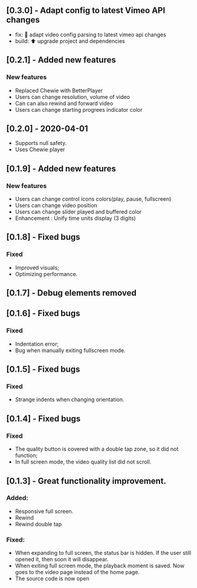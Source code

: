 
## [0.3.0] - Adapt config to latest Vimeo API changes

* fix: 🔧 adapt video config parsing to latest vimeo api changes
* build: ⬆️ upgrade project and dependencies


## [0.2.1] - Added new features

### New features
* Replaced Chewie with BetterPlayer
* Users can change resolution, volume of video
* Can can also rewind and forward video
* Users can change starting progrees indicator color


## [0.2.0] - 2020-04-01 #
* Supports null safety.
* Uses Chewie player


## [0.1.9] - Added new features

### New features
* Users can change control icons colors(play, pause, fullscreen)
* Users can change video position
* Users can change slider played and buffered color
* Enhancement : Unify time units display (3 digits)

## [0.1.8] - Fixed bugs

### Fixed
* Improved visuals;
* Optimizing performance.


## [0.1.7] - Debug elements removed


## [0.1.6] - Fixed bugs

### Fixed
* Indentation error;
* Bug when manually exiting fullscreen mode.


## [0.1.5] - Fixed bugs

### Fixed
* Strange indents when changing orientation.


## [0.1.4] - Fixed bugs

### Fixed
* The quality button is covered with a double tap zone, so it did not function;
* In full screen mode, the video quality list did not scroll.


## [0.1.3] - Great functionality improvement.

### Added:
* Responsive full screen.
* Rewind
* Rewind double tap

### Fixed:
* When expanding to full screen, the status bar is hidden. If the user still opened it, then soon it will disappear.
* When exiting full screen mode, the playback moment is saved. Now goes to the video page instead of the home page.
* The source code is now open
